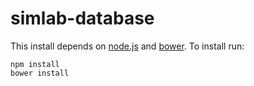 simlab-database
===============
This install depends on [node.js](http://nodejs.org) and [bower](http://bower.io).  To install run:

    npm install
    bower install
